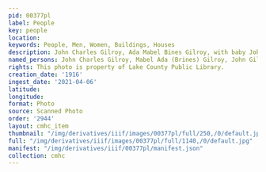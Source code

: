 ```yaml
---
pid: 00377pl
label: People
key: people
location: 
keywords: People, Men, Women, Buildings, Houses
description: John Charles Gilroy, Ada Mabel Bines Gilroy, with baby John Gilroy, 1916
named_persons: John Charles Gilroy, Mabel Ada (Brines) Gilroy, John Gilroy
rights: This photo is property of Lake County Public Library.
creation_date: '1916'
ingest_date: '2021-04-06'
latitude: 
longitude: 
format: Photo
source: Scanned Photo
order: '2944'
layout: cmhc_item
thumbnail: "/img/derivatives/iiif/images/00377pl/full/250,/0/default.jpg"
full: "/img/derivatives/iiif/images/00377pl/full/1140,/0/default.jpg"
manifest: "/img/derivatives/iiif/00377pl/manifest.json"
collection: cmhc
---
```

